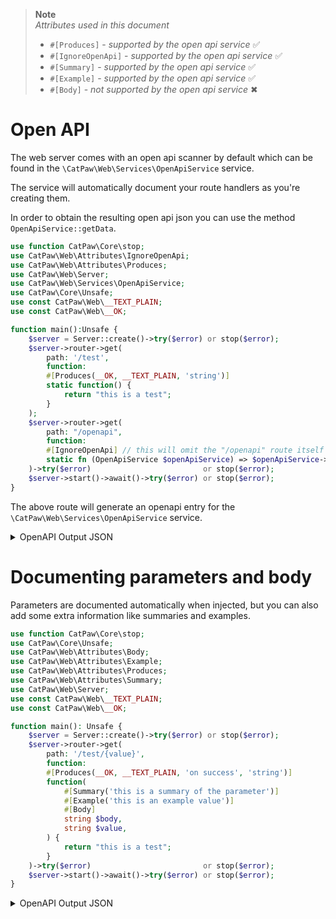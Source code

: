 > **Note**\
> _Attributes used in this document_
> - `#[Produces]` - _supported by the open api service_ ✅
> - `#[IgnoreOpenApi]` - _supported by the open api service_ ✅
> - `#[Summary]` - _supported by the open api service_ ✅
> - `#[Example]` - _supported by the open api service_ ✅
> - `#[Body]` - _not supported by the open api service_ ✖

# Open API

The web server comes with an open api scanner by default which can be found in the `\CatPaw\Web\Services\OpenApiService`
service.

The service will automatically document your route handlers as you're creating them.

In order to obtain the resulting open api json you can use the method `OpenApiService::getData`.

```php
use function CatPaw\Core\stop;
use CatPaw\Web\Attributes\IgnoreOpenApi;
use CatPaw\Web\Attributes\Produces;
use CatPaw\Web\Server;
use CatPaw\Web\Services\OpenApiService;
use CatPaw\Core\Unsafe;
use const CatPaw\Web\__TEXT_PLAIN;
use const CatPaw\Web\__OK;

function main():Unsafe {
    $server = Server::create()->try($error) or stop($error);
    $server->router->get(
        path: '/test',
        function:
        #[Produces(__OK, __TEXT_PLAIN, 'string')]
        static function() {
            return "this is a test";
        }
    );
    $server->router->get(
        path: "/openapi",
        function:
        #[IgnoreOpenApi] // this will omit the "/openapi" route itself from the documentation
        static fn (OpenApiService $openApiService) => $openApiService->getData()
    )->try($error)                         or stop($error);
    $server->start()->await()->try($error) or stop($error);
}
```

The above route will generate an openapi entry for the `\CatPaw\Web\Services\OpenApiService` service.

<details>
    <summary>OpenAPI Output JSON</summary>

```json
{
  "openapi": "3.0.0",
  "info": {
    "title": "OpenAPI",
    "version": "0.0.1"
  },
  "paths": {
    "/test": {
      "get": {
        "summary": "",
        "operationId": "fab75b617f6e066250e96d3501d4406aa5c25170",
        "parameters": [],
        "requestBody": {
          "description": "This is the body of the request",
          "required": true,
          "content": []
        },
        "responses": []
      }
    }
  }
}
```

</details>

# Documenting parameters and body

Parameters are documented automatically when injected, but you can also add some extra information like summaries and
examples.

```php
use function CatPaw\Core\stop;
use CatPaw\Core\Unsafe;
use CatPaw\Web\Attributes\Body;
use CatPaw\Web\Attributes\Example;
use CatPaw\Web\Attributes\Produces;
use CatPaw\Web\Attributes\Summary;
use CatPaw\Web\Server;
use const CatPaw\Web\__TEXT_PLAIN;
use const CatPaw\Web\__OK;

function main(): Unsafe {
    $server = Server::create()->try($error) or stop($error);
    $server->router->get(
        path: '/test/{value}',
        function:
        #[Produces(__OK, __TEXT_PLAIN, 'on success', 'string')]
        function(
            #[Summary('this is a summary of the parameter')]
            #[Example('this is an example value')]
            #[Body]
            string $body,
            string $value,
        ) {
            return "this is a test";
        }
    )->try($error)                         or stop($error);
    $server->start()->await()->try($error) or stop($error);
}
```

<details>
    <summary>OpenAPI Output JSON</summary>

```json
{
  "openapi": "3.0.0",
  "info": {
    "title": "OpenAPI",
    "version": "0.0.1"
  },
  "paths": {
    "/test/{value}": {
      "get": {
        "summary": "",
        "operationId": "92bc1bd07434281f59c47f4857aa504c0642bd2f",
        "parameters": [
          {
            "name": "value",
            "in": "path",
            "description": "this is a summary of the parameter",
            "required": true,
            "schema": {
              "type": "string"
            },
            "examples": {
              "example": {
                "value": "this is an example value"
              }
            }
          }
        ],
        "requestBody": {
          "description": "This is the body of the request",
          "required": true,
          "content": []
        },
        "responses": {
          "200": {
            "description": "",
            "content": {
              "text/plain": {
                "schema": {
                  "type": ""
                }
              }
            }
          }
        }
      }
    }
  }
}
```

</details>
